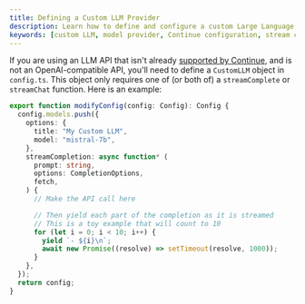 ```yaml
---
title: Defining a Custom LLM Provider
description: Learn how to define and configure a custom Large Language Model (LLM) provider in Continue, including implementing stream completion functions and setting up model options.
keywords: [custom LLM, model provider, Continue configuration, stream completion, API integration, LLM setup]
---
```


If you are using an LLM API that isn't already [supported by Continue](./model-providers.md), and is not an OpenAI-compatible API, you'll need to define a `CustomLLM` object in `config.ts`. This object only requires one of (or both of) a `streamComplete` or `streamChat` function. Here is an example:

```typescript title="~/.continue/config.ts"
export function modifyConfig(config: Config): Config {
  config.models.push({
    options: {
      title: "My Custom LLM",
      model: "mistral-7b",
    },
    streamCompletion: async function* (
      prompt: string,
      options: CompletionOptions,
      fetch,
    ) {
      // Make the API call here

      // Then yield each part of the completion as it is streamed
      // This is a toy example that will count to 10
      for (let i = 0; i < 10; i++) {
        yield `- ${i}\n`;
        await new Promise((resolve) => setTimeout(resolve, 1000));
      }
    },
  });
  return config;
}
```
